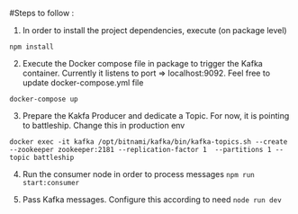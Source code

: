 #Steps to follow :

1. In order to install the project dependencies, execute (on package level)

```npm install```

2. Execute the Docker compose file in package to trigger the Kafka container. 
   Currently it listens to port => localhost:9092. Feel free to update docker-compose.yml file

```docker-compose up```

3. Prepare the Kakfa Producer and dedicate a Topic. For now, it is pointing to battleship.
   Change this in production env

```docker exec -it kafka /opt/bitnami/kafka/bin/kafka-topics.sh --create --zookeeper zookeeper:2181 --replication-factor 1  --partitions 1 --topic battleship```

4. Run the consumer node in order to process messages
```npm run start:consumer```

5. Pass Kafka messages. Configure this according to need
```node run dev```